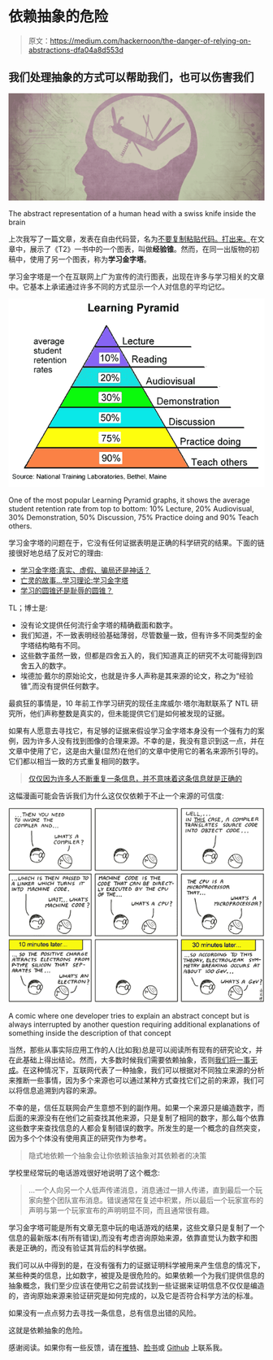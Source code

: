 # 依赖抽象的危险

> 原文：<https://medium.com/hackernoon/the-danger-of-relying-on-abstractions-dfa04a8d553d>

## 我们处理抽象的方式可以帮助我们，也可以伤害我们

![](img/029be230107be3c709282a0f24e1e49f.png)

The abstract representation of a human head with a swiss knife inside the brain

上次我写了一篇文章，发表在自由代码营，名为[不要复制粘贴代码。打出来。](https://medium.freecodecamp.com/the-benefits-of-typing-instead-of-copying-54ed734ad849)在文章中，展示了《T2》一书中的一个图表，叫做**经验锥**。然而，在同一出版物的初稿中，使用了另一个图表，称为**学习金字塔**。

学习金字塔是一个在互联网上广为宣传的流行图表，出现在许多与学习相关的文章中。它基本上承诺通过许多不同的方式显示一个人对信息的平均记忆。

![](img/20e42c59a310e424ca22ad583f4f2c8f.png)

One of the most popular Learning Pyramid graphs, it shows the average student retention rate from top to bottom: 10% Lecture, 20% Audiovisual, 30% Demonstration, 50% Discussion, 75% Practice doing and 90% Teach others.

学习金字塔的问题在于，它没有任何证据表明是正确的科学研究的结果。下面的链接很好地总结了反对它的理由:

*   [学习金字塔:真实、虚假、骗局还是神话？](https://davidtjones.wordpress.com/2009/10/11/the-learning-pyramid-true-false-hoax-or-myth/)
*   [亡灵的故事…学习理论:学习金字塔](http://acrlog.org/2014/01/13/tales-of-the-undead-learning-theories-the-learning-pyramid/)
*   [学习的圆锥还是耻辱的圆锥？](http://www.danielwillingham.com/daniel-willingham-science-and-education-blog/cone-of-learning-or-cone-of-shame)

TL；博士是:

*   没有论文提供任何流行金字塔的精确截面和数字。
*   我们知道，不一致表明经验基础薄弱，尽管数量一致，但有许多不同类型的金字塔结构略有不同。
*   这些数字虽然一致，但都是四舍五入的，我们知道真正的研究不太可能得到四舍五入的数字。
*   埃德加·戴尔的原始论文，也就是许多人声称是其来源的论文，称之为“经验锥”,而没有提供任何数字。

最疯狂的事情是，10 年前工作学习研究的现任主席威尔·塔尔海默联系了 NTL 研究所，他们声称整数是真实的，但未能提供它们是如何被发现的证据。

如果有人愿意去寻找它，有足够的证据来假设学习金字塔本身没有一个强有力的案例，因为许多人没有找到图像的合理来源。不幸的是，我没有意识到这一点，并在文章中使用了它，这是由大量(显然)在他们的文章中使用它的著名来源所引导的。它们都以相当一致的方式重复相同的数字。

> [仅仅因为许多人不断重复一条信息，并不意味着这条信息就是正确的](https://en.wikipedia.org/wiki/Argumentum_ad_populum)

这幅漫画可能会告诉我们为什么这仅仅依赖于不止一个来源的可信度:

![](img/980562340854b32afc6722459e561b69.png)

A comic where one developer tries to explain an abstract concept but is always interrupted by another question requiring additional explanations of something inside the description of that concept

当然，那些从事实际应用工作的人(比如我)总是可以阅读所有现有的研究论文，并在此基础上得出结论。然而，大多数时候我们需要依赖抽象，否则[我们将一事无成](https://twitter.com/ossia/status/565907210497040384)。在这种情况下，互联网代表了一种抽象，我们可以根据对不同独立来源的分析来推断一些事情，因为多个来源也可以通过某种方式查找它们之前的来源，我们可以将信息追溯到内容的来源。

不幸的是，信任互联网会产生意想不到的副作用。如果一个来源只是编造数字，而后面的来源没有在他们之前查找其他来源，只是复制了相同的数字，那么每个依靠这些数字来查找信息的人都会复制错误的数字。所发生的是一个概念的自然突变，因为多个个体没有使用真正的研究作为参考。

> 隐式地依赖一个抽象会让你依赖该抽象对其依赖者的决策

学校里经常玩的电话游戏很好地说明了这个概念:

> …一个人向另一个人低声传递消息，消息通过一排人传递，直到最后一个玩家向整个团队宣布消息。错误通常在复述中积累，所以最后一个玩家宣布的声明与第一个玩家宣布的声明明显不同，而且通常很有趣。

学习金字塔可能是所有文章无意中玩的电话游戏的结果，这些文章只是复制了一个信息的最新版本(有所有错误),而没有考虑咨询原始来源，依靠直觉认为数字和图表是正确的，而没有验证其背后的科学依据。

我们可以从中得到的是，在没有强有力的证据证明科学被用来产生信息的情况下，某些种类的信息，比如数字，被提及是很危险的。如果依赖一个为我们提供信息的抽象概念，我们至少应该在使用它之前尝试找到一些证据来证明信息不仅仅是编造的，咨询原始来源来验证研究是如何完成的，以及它是否符合科学方法的标准。

如果没有一点点努力去寻找一条信息，总有信息出错的风险。

这就是依赖抽象的危险。

感谢阅读。如果你有一些反馈，请在[推特](https://twitter.com/FagnerBrack)、[脸书](https://www.facebook.com/fagner.brack)或 [Github](http://github.com/FagnerMartinsBrack) 上联系我。
